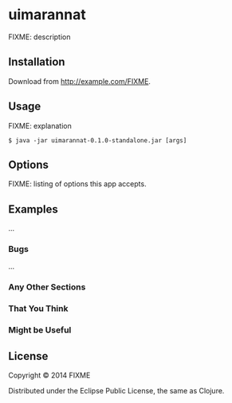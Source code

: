 # uimarannat

FIXME: description

## Installation

Download from http://example.com/FIXME.

## Usage

FIXME: explanation

    $ java -jar uimarannat-0.1.0-standalone.jar [args]

## Options

FIXME: listing of options this app accepts.

## Examples

...

### Bugs

...

### Any Other Sections
### That You Think
### Might be Useful

## License

Copyright © 2014 FIXME

Distributed under the Eclipse Public License, the same as Clojure.
